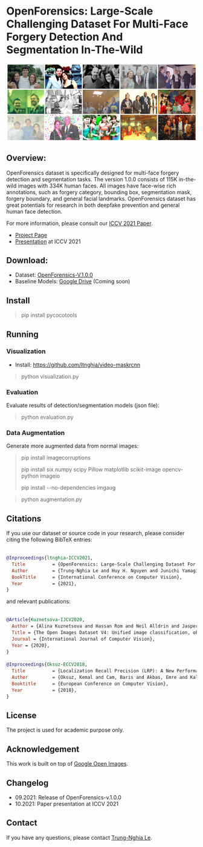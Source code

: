 # OpenForensics: Large-Scale Challenging Dataset For Multi-Face Forgery Detection And Segmentation In-The-Wild

![Header](images/teaser.jpg)

## Overview:

OpenForensics dataset is specifically designed for multi-face forgery detection and segmentation tasks. 
The version 1.0.0 consists of 115K in-the-wild images with 334K human faces. 
All images have face-wise rich annotations, such as forgery category, bounding box, segmentation mask, 
forgery boundary, and general facial landmarks.
OpenForensics dataset has great potentials for research in both deepfake prevention and general human 
face detection.

For more information, please consult our [ICCV 2021 Paper](https://openaccess.thecvf.com/content/ICCV2021/html/Le_OpenForensics_Large-Scale_Challenging_Dataset_for_Multi-Face_Forgery_Detection_and_Segmentation_ICCV_2021_paper.html).

- [Project Page](https://sites.google.com/view/ltnghia/research/openforensics)
- [Presentation](https://www.youtube.com/watch?v=bO__OcpESuI) at ICCV 2021



## Download:

<!--- [Extended Version](https://arxiv.org/abs/2107.14480) -->

- Dataset: [OpenForensics-V.1.0.0](https://zenodo.org/record/5528418)
- Baseline Models: [Google Drive](https://sites.google.com/view/ltnghia/research/openforensics) (Coming soon)

## Install

> pip install pycocotools

## Running
 
### Visualization

- Install: https://github.com/ltnghia/video-maskrcnn

> python visualization.py

### Evaluation

Evaluate results of detection/segmentation models (json file):
> python evaluation.py

### Data Augmentation
Generate more augmented data from normal images:
> pip install imagecorruptions
> 
> pip install six numpy scipy Pillow matplotlib scikit-image opencv-python imageio 
> 
> pip install --no-dependencies imgaug

> python augmentation.py

## Citations

If you use our dataset or source code in your research, 
please consider citing the following BibTeX entries:

```BibTeX

@Inproceedings{ltnghia-ICCV2021,
  Title          = {OpenForensics: Large-Scale Challenging Dataset For Multi-Face Forgery Detection And Segmentation In-The-Wild},
  Author         = {Trung-Nghia Le and Huy H. Nguyen and Junichi Yamagishi and Isao Echizen},
  BookTitle      = {International Conference on Computer Vision},
  Year           = {2021}, 
}
```

and relevant publications:
```BibTeX

@Article{Kuznetsova-IJCV2020,
  Author = {Alina Kuznetsova and Hassan Rom and Neil Alldrin and Jasper Uijlings and Ivan Krasin and Jordi Pont-Tuset and Shahab Kamali and Stefan Popov and Matteo Malloci and Alexander Kolesnikov and Tom Duerig and Vittorio Ferrari},
  Title = {The Open Images Dataset V4: Unified image classification, object detection, and visual relationship detection at scale},
  Journal = {International Journal of Computer Vision},
  Year = {2020},
}

@Inproceedings{Oksuz-ECCV2018,
  Title          = {Localization Recall Precision (LRP): A New Performance Metric for Object Detection},
  Author         = {Oksuz, Kemal and Cam, Baris and Akbas, Emre and Kalkan, Sinan},
  Booktitle      = {European Conference on Computer Vision},
  Year           = {2018},
}

```

## License

The project is used for academic purpose only.


## Acknowledgement

This work is built on top of [Google Open Images](https://storage.googleapis.com/openimages/web/index.html).

## Changelog
- 09.2021: Release of OpenForensics-v.1.0.0
- 10.2021: Paper presentation at ICCV 2021

## Contact

If you have any questions, please contact [Trung-Nghia Le](https://sites.google.com/view/ltnghia).
